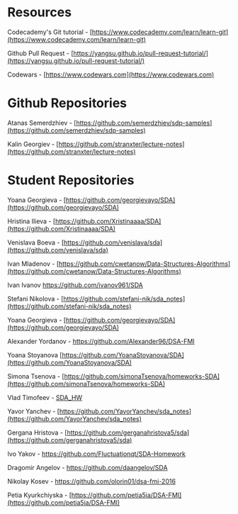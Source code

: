 # Resources

Codecademy's Git tutorial - [https://www.codecademy.com/learn/learn-git](https://www.codecademy.com/learn/learn-git)

Github Pull Request - [https://yangsu.github.io/pull-request-tutorial/](https://yangsu.github.io/pull-request-tutorial/)

Codewars - [https://www.codewars.com](https://www.codewars.com)

# Github Repositories

Atanas Semerdzhiev - [https://github.com/semerdzhiev/sdp-samples](https://github.com/semerdzhiev/sdp-samples)

Kalin Georgiev - [https://github.com/stranxter/lecture-notes](https://github.com/stranxter/lecture-notes)

# Student Repositories

Yoana Georgieva - [https://github.com/georgievayo/SDA](https://github.com/georgievayo/SDA)

Hristina Ilieva - [https://github.com/Xristinaaaa/SDA](https://github.com/Xristinaaaa/SDA)

Venislava Boeva - [https://github.com/venislava/sda](https://github.com/venislava/sda)

Ivan Mladenov - [https://github.com/cwetanow/Data-Structures-Algorithms](https://github.com/cwetanow/Data-Structures-Algorithms)

Ivan Ivanov https://github.com/ivanov961/SDA

Stefani Nikolova - [https://github.com/stefani-nik/sda_notes](https://github.com/stefani-nik/sda_notes)

Yoana Georgieva - [https://github.com/georgievayo/SDA](https://github.com/georgievayo/SDA)

Alexander Yordanov - https://github.com/Alexander96/DSA-FMI

Yoana Stoyanova [https://github.com/YoanaStoyanova/SDA](https://github.com/YoanaStoyanova/SDA)

Simona Tsenova - [https://github.com/simonaTsenova/homeworks-SDA](https://github.com/simonaTsenova/homeworks-SDA)

Vlad Timofeev - [SDA_HW](https://github.com/timadevelop/SDA_HW)

Yavor Yanchev - [https://github.com/YavorYanchev/sda_notes](https://github.com/YavorYanchev/sda_notes)

Gergana Hristova - [https://github.com/gerganahristova5/sda](https://github.com/gerganahristova5/sda)

Ivo Yakov - https://github.com/Fluctuationqt/SDA-Homework

Dragomir Angelov - https://github.com/daangelov/SDA

Nikolay Kosev - https://github.com/olorin01/dsa-fmi-2016

Petia Kyurkchiyska - [https://github.com/petia5ia/DSA-FMI](https://github.com/petia5ia/DSA-FMI)
